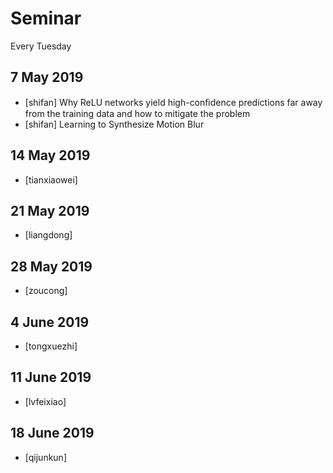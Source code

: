 # Seminar
Every Tuesday

## 7 May 2019
* [shifan] Why ReLU networks yield high-conﬁdence predictions far away from the training data and how to mitigate the problem
* [shifan] Learning to Synthesize Motion Blur

## 14  May 2019
* [tianxiaowei]


## 21 May 2019
* [liangdong]

## 28 May 2019
* [zoucong]

## 4 June 2019
* [tongxuezhi]

## 11 June 2019
* [lvfeixiao]

## 18 June 2019
* [qijunkun]
